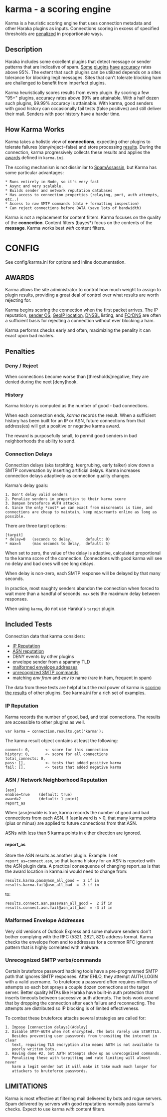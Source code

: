 # karma - a scoring engine

Karma is a heuristic scoring engine that uses connection metadata and other Haraka plugins as inputs. Connections scoring in excess of specified thresholds are [penalized](#penalties) in proportionate ways.

## Description

Haraka includes some excellent plugins that detect message or sender patterns that are indicative of spam. [Some](sa-url) [plugins](snf-url) [have](fcrdns-url) [accuracy](uribl-url) rates above 95%. The extent that such plugins can be utilized depends on a sites tolerance for blocking legit messages. Sites that can't tolerate blocking ham are challenged to benefit from imperfect plugins.

Karma heuristically scores results from every plugin. By scoring a few "95+" plugins, accuracy rates above 99% are attainable. With a half dozen such plugins, 99.99% accuracy is attainable. With karma, good senders with good history can occasionally fail tests (false positives) and still deliver their mail. Senders with poor history have a harder time.

## How Karma Works

Karma takes a holistic view of **connections**, expecting other plugins to tolerate failures (deny/reject=false) and store processing [results](results-url). During the connection, karma progressively collects these results and applies the [awards](#awards) defined in `karma.ini`.

The scoring mechanism is not dissimilar to [SpamAssassin](sa-url), but Karma has some particular advantages:

    * Runs entirely in Node, so it's very fast
    * Async and very scalable.
    * Builds sender and network reputation databases
    * Has access to connection properties (relaying, port, auth attempts, etc..)
    * Access to raw SMTP commands (data + formatting inspection)
    * Can reject connections before DATA (save lots of bandwidth)

Karma is not a replacement for content filters. Karma focuses on the quality of the **connection**. Content filters (bayes\*) focus on the contents of the **message**. Karma works best *with* content filters.


# CONFIG

See config/karma.ini for options and inline documentation.


## <a name="awards"></a>AWARDS

Karma allows the site administrator to control how much weight to assign to
plugin results, providing a great deal of control over what results are
worth rejecting for.

Karma begins scoring the connection when the first packet arrives. The IP reputation, [sender OS](p0f-url), [GeoIP location](geoip-url), [DNSBL](dnsbl-url) listing, and [FCrDNS](fcrdns-url) are often a sufficient basis for rejecting a connection without ever blocking a ham.

Karma performs checks early and often, maximizing the penality it can exact upon bad mailers.


## <a name="penalties"></a>Penalties

### Deny / Reject

When connections become worse than [thresholds]negative, they are denied during the next [deny]hook.

### History

Karma history is computed as the number of good - bad connections.

When each connection ends, *karma* records the result. When a sufficient history has been built for an IP or ASN, future connections from that address(es) will get a positive or negative karma award.

The reward is purposefully small, to permit good senders in bad neighborhoods the ability to send.

### <a name="delay"></a>Connection Delays

Connection delays (aka tarpitting, teergrubing, early talker) slow down a SMTP conversation by inserting artificial delays. Karma increases connection delays adaptively as connection quality changes.

Karma's delay goals:

    1. Don't delay valid senders
    2. Penalize senders in proportion to their karma score
    3. Dampen bruteforce AUTH attacks.
    4. Since the only *cost* we can exact from miscreants is time, and connections are cheap to maintain, keep miscreants online as long as possible.

There are three tarpit options:

    [tarpit]
    * delay=0   (seconds to delay,      default: 0)
    * max=5     (max seconds to delay,  default: 5)

When set to zero, the value of the delay is adaptive, calculated proportional
to the karma score of the connection. Connections with good karma will see no
delay and bad ones will see long delays.

When delay is non-zero, each SMTP response will be delayed by that many seconds.

In practice, most naughty senders abandon the connection when forced to
wait more than a handful of seconds. `max` sets the maximum delay between
responses.

When using `karma`, do not use Haraka's `tarpit` plugin.

## Included Tests

Connection data that karma considers:

* [IP Reputation](#IP_Reputation)
* [ASN reputation](#Neighbor_Reputation)
* DENY events by other plugins
* envelope sender from a spammy TLD
* [malformed envelope addresses](#malformed_env)
* [unrecognized SMTP commands](#unrecognized)
* matching *env from* and *env to* name (rare in ham, frequent in spam)

The data from these tests are helpful but the real power of karma is [scoring
the results](#awards) of other plugins. See karma.ini for a rich set of examples.


### <a name="IP_Reputation"></a>IP Reputation

Karma records the number of good, bad, and total connections.  The results
are accessible to other plugins as well.

    var karma = connection.results.get('karma');

The karma result object contains at least the following:

    connect: 0,       <- score for this connection
    history: 0,       <- score for all connections
    total_connects: 0,
    pass: [],         <- tests that added positive karma
    fail: [],         <- tests that added negative karma


### <a name="Neighbor_Reputation"></a>ASN / Network Neighborhood Reputation

    [asn]
    enable=true    (default: true)
    award=2        (default: 1 point)
    report_as

When [asn]enable is true, karma records the number of good and bad
connections from each ASN. If [asn]award is > 0, that many karma points
(plus or minus) are applied to future connections from that ASN.

ASNs with less than 5 karma points in either direction are ignored.

#### report\_as

Store the ASN results as another plugin. Example: I set `report_as=connect.asn`, so that karma history for an ASN is reported with the ASN plugin data. A practical consequence of changing report_as is that the award location in karma.ini would need to change from:

    results.karma.pass@asn_all_good =  2 if in
    results.karma.fail@asn_all_bad  = -3 if in

to: 

    results.connect.asn.pass@asn_all_good =  2 if in
    results.connect.asn.fail@asn_all_bad  = -3 if in

### <a name="malformed_env"></a>Malformed Envelope Addresses

Very old versions of Outlook Express and some malware senders don't bother complying with the RFC (5321, 2821, 821) address format. Karma checks the envelope from and to addresses for a common RFC ignorant pattern that is highly correlated with malware.


### <a name="unrecognized"></a>Unrecognized SMTP verbs/commands

Certain bruteforce password hacking tools have a pre-programmed SMTP path
that ignores SMTP responses. After EHLO, they attempt AUTH,LOGIN with a valid
username. To bruteforce a password often requires millions of attempts so each
bot sprays a couple dozen connections at the target server. Better quality
MTAs like Haraka have built-in auth protection that inserts timeouts
between successive auth attempts. The bots work around that by dropping the
connection after each failure and reconnecting. The attempts are distributed
so IP blocking is of limited effectiveness.

To combat these bruteforce attacks several strategies are called for:

    1. Impose [connection delays](#delay)
    2. Disable SMTP-AUTH when not encrypted. The bots rarely use STARTTLS.
       Besides preventing user passwords from transiting the internet in clear
       text, requiring TLS encryption also means AUTH is not available to
       poorly written bots.
    3. Having done #2, bot AUTH attempts show up as unrecognized commands.
       Penalizing these with tarpitting and rate limiting will almost never
       harm a legit sender but it will make it take much much longer for
       attackers to bruteforce passwords.


## LIMITATIONS

Karma is most effective at filtering mail delivered by bots and rogue servers.
Spam delivered by servers with good reputations normally pass karma's checks.
Expect to use karma *with* content filters.


[p0f-url]: /manual/plugins/connect.p0f.html
[geoip-url]: /manual/plugins/connect.geoip.html
[dnsbl-url]: /manual/plugins/dnsbl.html
[fcrdns-url]: http://haraka.github.io/manual/plugins/connect.fcrdns.html
[uribl-url]: http://haraka.github.io/manual/plugins/data.uribl.html
[sa-url]: http://haraka.github.io/manual/plugins/spamassassin.html
[snf-url]: http://haraka.github.io/manual/plugins/messagesniffer.html
[results-url]: http://haraka.github.io/manual/Results.html
